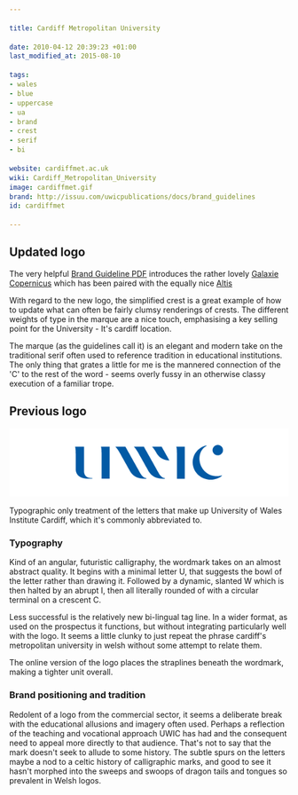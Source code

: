 ```yaml
---

title: Cardiff Metropolitan University

date: 2010-04-12 20:39:23 +01:00
last_modified_at: 2015-08-10

tags:
- wales
- blue
- uppercase
- ua
- brand
- crest
- serif
- bi

website: cardiffmet.ac.uk
wiki: Cardiff_Metropolitan_University
image: cardiffmet.gif
brand: http://issuu.com/uwicpublications/docs/brand_guidelines
id: cardiffmet

---
```


## Updated logo

The very helpful [Brand Guideline PDF](http://issuu.com/uwicpublications/docs/brand_guidelines) introduces the rather lovely [Galaxie Copernicus](https://vllg.com/constellation/galaxie-copernicus) which has been paired with the equally nice [Altis](https://www.myfonts.com/fonts/typolar/altis/)

With regard to the new logo, the simplified crest is a great example of how to update what can often be fairly clumsy renderings of crests. The different weights of type in the marque are a nice touch, emphasising a key selling point for the University - It's cardiff location.

The marque (as the guidelines call it) is an elegant and modern take on the traditional serif often used to reference tradition in educational institutions. The only thing that grates a little for me is the mannered connection of the 'C' to the rest of the word - seems overly fussy in an otherwise classy execution of a familiar trope.

## Previous logo

![](/images/logospotter/uwic.gif)

Typographic only treatment of the letters that make up University of Wales Institute Cardiff, which it's commonly abbreviated to.

### Typography

Kind of an angular, futuristic calligraphy, the wordmark takes on an almost abstract quality. It begins with a minimal letter U, that suggests the bowl of the letter rather than drawing it. Followed by a dynamic, slanted W which is then halted by an abrupt I, then all literally rounded of with a circular terminal on a crescent C.

Less successful is the relatively new bi-lingual tag line. In a wider format, as used on the prospectus it functions, but without integrating particularly well with the logo. It seems a little clunky to just repeat the phrase cardiff's metropolitan university in welsh without some attempt to relate them.

The online version of the logo places the straplines beneath the wordmark, making a tighter unit overall.

### Brand positioning and tradition

Redolent of a logo from the commercial sector, it seems a deliberate break with the educational allusions and imagery often used. Perhaps a reflection of the teaching and vocational approach UWIC has had and the consequent need to appeal more directly to that audience. That's not to say that the mark doesn't seek to allude to some history. The subtle spurs on the letters maybe a nod to a celtic history of calligraphic marks, and good to see it hasn't morphed into the sweeps and swoops of dragon tails and tongues so prevalent in Welsh logos.
